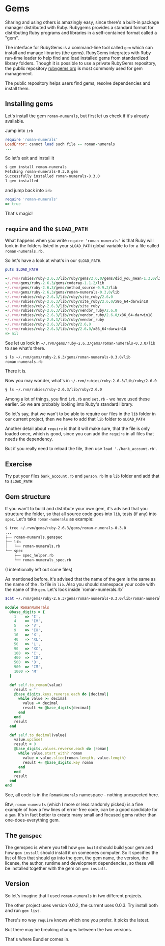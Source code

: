 # Gems

Sharing and using others is amazingly easy, since there's a built-in package manager distributed with Ruby. Rubygems provides a standard format for distributing Ruby programs and libraries in a self-contained format called a "gem".

The interface for RubyGems is a command-line tool called `gem` which can install and manage libraries (the gems). RubyGems integrates with Ruby run-time loader to help find and load installed gems from standardized library folders. Though it is possible to use a private RubyGems repository, the public repository [rubygems.org](https://rubygems.org/) is most commonly used for gem management.

The public repository helps users find gems, resolve dependencies and install them.

## Installing gems

Let's install the gem `roman-numerals`, but first let us check if it's already available.

Jump into `irb`

```ruby
require 'roman-numerals'
LoadError: cannot load such file -- roman-numerals
...
```

So let's exit and install it


```bash
$ gem install roman-numerals
Fetching roman-numerals-0.3.0.gem
Successfully installed roman-numerals-0.3.0
1 gem installed
```

and jump back into `irb`

```ruby
require 'roman-numerals'
=> true
```

That's magic!

## `require` and the `$LOAD_PATH`

What happens when you write `require 'roman-numerals'` is that Ruby will look in the folders listed in your `$LOAD_PATH` global variable to for a file called `roman-numerals.rb`.

So let's have a look at what's in our `$LOAD_PATH`.

```ruby
puts $LOAD_PATH

~/.rvm/rubies/ruby-2.6.3/lib/ruby/gems/2.6.0/gems/did_you_mean-1.3.0/lib
~/.rvm/gems/ruby-2.6.3/gems/coderay-1.1.2/lib
~/.rvm/gems/ruby-2.6.3/gems/method_source-0.9.2/lib
~/.rvm/gems/ruby-2.6.3/gems/roman-numerals-0.3.0/lib
~/.rvm/rubies/ruby-2.6.3/lib/ruby/site_ruby/2.6.0
~/.rvm/rubies/ruby-2.6.3/lib/ruby/site_ruby/2.6.0/x86_64-darwin18
~/.rvm/rubies/ruby-2.6.3/lib/ruby/site_ruby
~/.rvm/rubies/ruby-2.6.3/lib/ruby/vendor_ruby/2.6.0
~/.rvm/rubies/ruby-2.6.3/lib/ruby/vendor_ruby/2.6.0/x86_64-darwin18
~/.rvm/rubies/ruby-2.6.3/lib/ruby/vendor_ruby
~/.rvm/rubies/ruby-2.6.3/lib/ruby/2.6.0
~/.rvm/rubies/ruby-2.6.3/lib/ruby/2.6.0/x86_64-darwin18
=> nil
```

See let us look in `~/.rvm/gems/ruby-2.6.3/gems/roman-numerals-0.3.0/lib` to see what's there.

```bash
$ ls ~/.rvm/gems/ruby-2.6.3/gems/roman-numerals-0.3.0/lib
roman-numerals.rb
```

There it is.

Now you may wonder, what's in `~/.rvm/rubies/ruby-2.6.3/lib/ruby/2.6.0`

```bash
§ ls ~/.rvm/rubies/ruby-2.6.3/lib/ruby/2.6.0
```

Among a lot of things, you find `irb.rb` and `set.rb` - we have used these earlier. So we are probably looking into Ruby's standard library.

So let's say, that we wan't to be able to require our files in the `lib` folder in our current project, then we have to add that `lib` folder to `$LOAD_PATH`

Another detail about `require` is that it will make sure, that the file is only loaded once, which is good, since you can add the `require` in all files that needs the dependency.

But if you really need to reload the file, then use `load './bank_account.rb'`.

## Exercise

Try put your files `bank_account.rb` and `person.rb` in a `lib` folder and add that to `$LOAD_PATH`

## Gem structure

If you wan't to build and distribute your own gem, it's advised that you structure the folder, so that all source code goes into `lib`, tests (if any) into `spec`. Let's take `roman-numerals` as example:

```bash
$ tree ~/.rvm/gems/ruby-2.6.3/gems/roman-numerals-0.3.0
...
├── roman-numerals.gemspec
├── lib
│   └── roman-numerals.rb
└── spec
    ├── spec_helper.rb
    └── roman-numerals_spec.rb
```

(I intentionally left out some files)

As mentioned before, it's advised that the name of the gem is the same as the name of the .rb file in `lib`. Also you should namespace your code with the name of the `gem`. Let's look inside `roman-numerals.rb``

```bash
$cat ~/.rvm/gems/ruby-2.6.3/gems/roman-numerals-0.3.0/lib/roman-numerals.rb
```
```ruby
module RomanNumerals
  @base_digits = {
    1    => 'I',
    4    => 'IV',
    5    => 'V',
    9    => 'IX',
    10   => 'X',
    40   => 'XL',
    50   => 'L',
    90   => 'XC',
    100  => 'C',
    400  => 'CD',
    500  => 'D',
    900  => 'CM',
    1000 => 'M'
  }

  def self.to_roman(value)
    result = ''
    @base_digits.keys.reverse.each do |decimal|
      while value >= decimal
        value -= decimal
        result += @base_digits[decimal]
      end
    end
    result
  end

  def self.to_decimal(value)
    value.upcase!
    result = 0
    @base_digits.values.reverse.each do |roman|
      while value.start_with? roman
        value = value.slice(roman.length, value.length)
        result += @base_digits.key roman
      end
    end
    result
  end
end
```

See, all code is in the `RomanNumerals` namespace - nothing unexpected here.

Btw, `roman-numerals` (which I more or less randomly picked) is a fine example of how a few lines of error-free code, can be a good candidate for a `gem`. It's in fact better to create many small and focused gems rather than one-does-everything gem.

## The `gemspec`

The gemspec is where you tell how `gem build` should build your gem and how `gem install` should install it on someones computer. So it specifies the list of files that should go into the gem, the gem name, the version, the license, the author, runtime and development dependencies, so these will be installed together with the gem on `gem install`.

## Version

So let's imagine that I used `roman-numerals` in two different projects.

The other project uses version 0.0.2, the current uses 0.0.3.
Try install both and run `gem list`.

There's no way `require` knows which one you prefer. It picks the latest.

But there may be breaking changes between the two versions.

That's where Bundler comes in.
